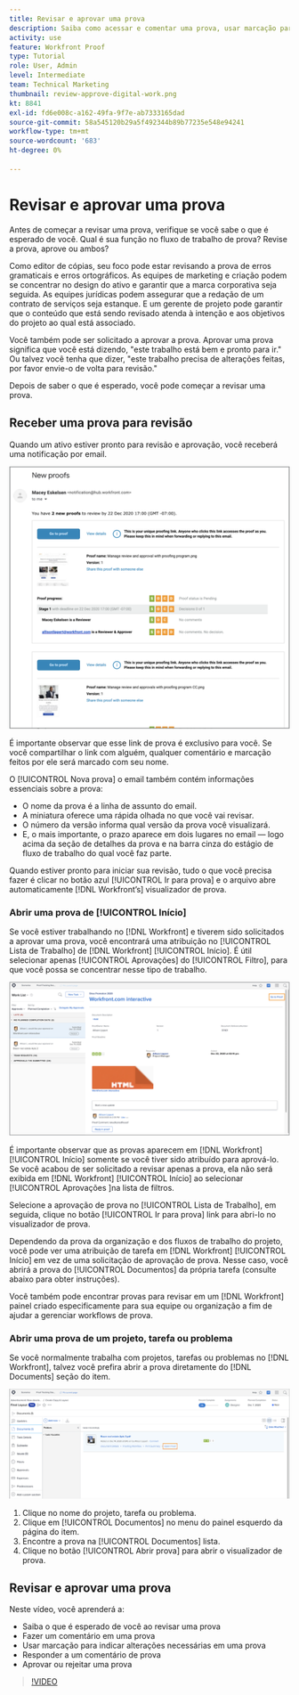 ```yaml
---
title: Revisar e aprovar uma prova
description: Saiba como acessar e comentar uma prova, usar marcação para indicar as alterações necessárias, responder a comentários de prova e tomar uma decisão sobre uma prova em [!DNL Workfront].
activity: use
feature: Workfront Proof
type: Tutorial
role: User, Admin
level: Intermediate
team: Technical Marketing
thumbnail: review-approve-digital-work.png
kt: 8841
exl-id: fd6e008c-a162-49fa-9f7e-ab7333165dad
source-git-commit: 58a545120b29a5f492344b89b77235e548e94241
workflow-type: tm+mt
source-wordcount: '683'
ht-degree: 0%

---
```


# Revisar e aprovar uma prova

Antes de começar a revisar uma prova, verifique se você sabe o que é esperado de você. Qual é sua função no fluxo de trabalho de prova? Revise a prova, aprove ou ambos?

Como editor de cópias, seu foco pode estar revisando a prova de erros gramaticais e erros ortográficos. As equipes de marketing e criação podem se concentrar no design do ativo e garantir que a marca corporativa seja seguida. As equipes jurídicas podem assegurar que a redação de um contrato de serviços seja estanque. E um gerente de projeto pode garantir que o conteúdo que está sendo revisado atenda à intenção e aos objetivos do projeto ao qual está associado.

Você também pode ser solicitado a aprovar a prova. Aprovar uma prova significa que você está dizendo, &quot;este trabalho está bem e pronto para ir.&quot; Ou talvez você tenha que dizer, &quot;este trabalho precisa de alterações feitas, por favor envie-o de volta para revisão.&quot;

Depois de saber o que é esperado, você pode começar a revisar uma prova.

## Receber uma prova para revisão

Quando um ativo estiver pronto para revisão e aprovação, você receberá uma notificação por email.

![Uma imagem de um novo email de prova solicitando a revisão e a aprovação de duas provas em [!DNL  Workfront].](assets/new-proof-emails.png)

É importante observar que esse link de prova é exclusivo para você. Se você compartilhar o link com alguém, qualquer comentário e marcação feitos por ele será marcado com seu nome.

O [!UICONTROL Nova prova] o email também contém informações essenciais sobre a prova:

* O nome da prova é a linha de assunto do email.
* A miniatura oferece uma rápida olhada no que você vai revisar.
* O número da versão informa qual versão da prova você visualizará.
* E, o mais importante, o prazo aparece em dois lugares no email — logo acima da seção de detalhes da prova e na barra cinza do estágio de fluxo de trabalho do qual você faz parte.

Quando estiver pronto para iniciar sua revisão, tudo o que você precisa fazer é clicar no botão azul [!UICONTROL Ir para prova] e o arquivo abre automaticamente [!DNL Workfront’s] visualizador de prova.

### Abrir uma prova de [!UICONTROL Início]

Se você estiver trabalhando no [!DNL Workfront] e tiverem sido solicitados a aprovar uma prova, você encontrará uma atribuição no [!UICONTROL Lista de Trabalho] de [!DNL Workfront] [!UICONTROL Início]. É útil selecionar apenas [!UICONTROL Aprovações] do [!UICONTROL Filtro], para que você possa se concentrar nesse tipo de trabalho.

![Uma imagem de [!DNL Workfront] [!UICONTROL Início] com o [!UICONTROL Aprovações] filtro ativado e uma prova selecionada na lista.](assets/open-proof-from-home.png)

É importante observar que as provas aparecem em [!DNL Workfront] [!UICONTROL Início] somente se você tiver sido atribuído para aprová-lo. Se você acabou de ser solicitado a revisar apenas a prova, ela não será exibida em [!DNL Workfront] [!UICONTROL Início] ao selecionar [!UICONTROL Aprovações ]na lista de filtros.

Selecione a aprovação de prova no [!UICONTROL Lista de Trabalho], em seguida, clique no botão [!UICONTROL Ir para prova] link para abri-lo no visualizador de prova.

Dependendo da prova da organização e dos fluxos de trabalho do projeto, você pode ver uma atribuição de tarefa em [!DNL Workfront] [!UICONTROL Início] em vez de uma solicitação de aprovação de prova. Nesse caso, você abrirá a prova do [!UICONTROL Documentos] da própria tarefa (consulte abaixo para obter instruções).

Você também pode encontrar provas para revisar em um [!DNL Workfront] painel criado especificamente para sua equipe ou organização a fim de ajudar a gerenciar workflows de prova.

### Abrir uma prova de um projeto, tarefa ou problema

Se você normalmente trabalha com projetos, tarefas ou problemas no [!DNL Workfront], talvez você prefira abrir a prova diretamente do [!DNL Documents] seção do item.

![Uma imagem da [!UICONTROL Documentos] seção encontrada em uma [!DNL  Workfront] com a [!UICONTROL Abrir prova ]link destacado.](assets/open-proof-from-documents.png)

1. Clique no nome do projeto, tarefa ou problema.
2. Clique em [!UICONTROL Documentos] no menu do painel esquerdo da página do item.
3. Encontre a prova na [!UICONTROL Documentos] lista.
4. Clique no botão [!UICONTROL Abrir prova] para abrir o visualizador de prova.

## Revisar e aprovar uma prova

Neste vídeo, você aprenderá a:

* Saiba o que é esperado de você ao revisar uma prova
* Fazer um comentário em uma prova
* Usar marcação para indicar alterações necessárias em uma prova
* Responder a um comentário de prova
* Aprovar ou rejeitar uma prova

>[!VIDEO](https://video.tv.adobe.com/v/335141/?quality=12)

<!--
#### Learn more
* Create and manage proof comments
* Make decisions on a proof
* Review a static proof
* Tag users to share a proof
* Notifications for proof comments and decisions
-->

<!--
#### Guides
* Reviewing proofs in [!DNL Workfront]
* -->
